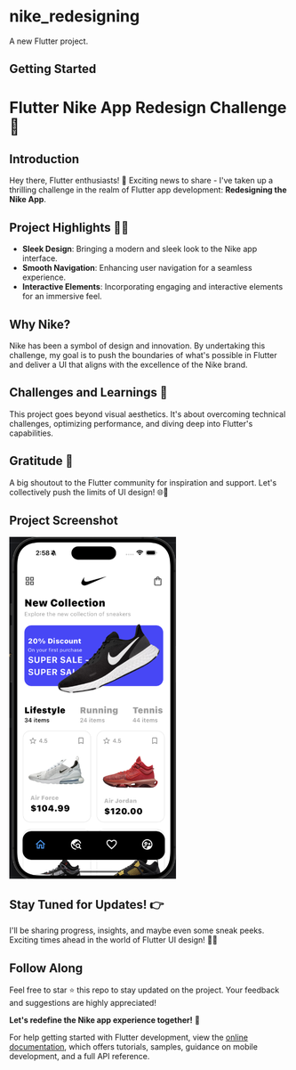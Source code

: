 # nike_redesigning

A new Flutter project.

## Getting Started

# Flutter Nike App Redesign Challenge 🚀

## Introduction

Hey there, Flutter enthusiasts! 👋 Exciting news to share - I've taken up a thrilling challenge in the realm of Flutter app development: **Redesigning the Nike App**.

## Project Highlights 🎨✨

- **Sleek Design**: Bringing a modern and sleek look to the Nike app interface.
- **Smooth Navigation**: Enhancing user navigation for a seamless experience.
- **Interactive Elements**: Incorporating engaging and interactive elements for an immersive feel.

## Why Nike?

Nike has been a symbol of design and innovation. By undertaking this challenge, my goal is to push the boundaries of what's possible in Flutter and deliver a UI that aligns with the excellence of the Nike brand.

## Challenges and Learnings 🚧

This project goes beyond visual aesthetics. It's about overcoming technical challenges, optimizing performance, and diving deep into Flutter's capabilities.

## Gratitude 🙌

A big shoutout to the Flutter community for inspiration and support. Let's collectively push the limits of UI design! 🌐💙

## Project Screenshot

<!-- ![Nike App Redesign](path/to/nike_app_screenshot.jpg) -->
<img src="https://github.com/NimeshVasani/nike_redesingning/blob/aaa4026443206284fe17c38f60a833c7c9b7e4c3/nike_redesigning_ss_1.png" alt="Nike App Redesign" width="300"/>

## Stay Tuned for Updates! 👉

I'll be sharing progress, insights, and maybe even some sneak peeks. Exciting times ahead in the world of Flutter UI design! 🚀📱

## Follow Along

Feel free to star ⭐️ this repo to stay updated on the project. Your feedback and suggestions are highly appreciated!

**Let's redefine the Nike app experience together!** 🚀



For help getting started with Flutter development, view the
[online documentation](https://docs.flutter.dev/), which offers tutorials,
samples, guidance on mobile development, and a full API reference.
